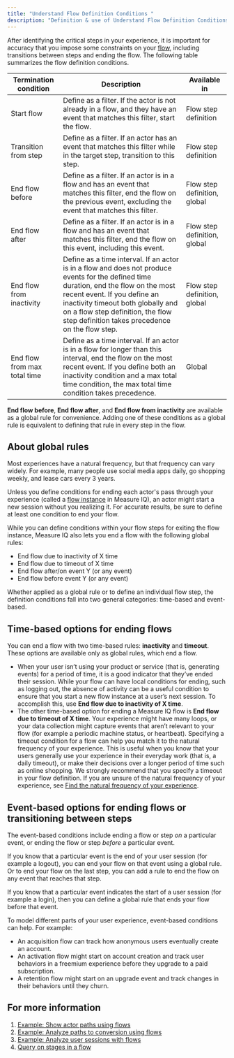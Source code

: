 ```yaml
---
title: "Understand Flow Definition Conditions "
description: "Definition & use of Understand Flow Definition Conditions "
---
```


After identifying the critical steps in your experience, it is important for accuracy that you impose some constraints on your [flow](../flow), including transitions between steps and ending the flow. The following table summarizes the flow definition conditions.

| **Termination condition**    | **Description**                                                                                                                                                                                                                                                                                    | **Available in**             |
| ---------------------------- | -------------------------------------------------------------------------------------------------------------------------------------------------------------------------------------------------------------------------------------------------------------------------------------------------- | ---------------------------- |
| Start flow                   | Define as a filter. If the actor is not already in a flow, and they have an event that matches this filter, start the flow.                                                                                                                                                                        | Flow step definition         |
| Transition from step         | Define as a filter. If an actor has an event that matches this filter while in the target step, transition to this step.                                                                                                                                                                           | Flow step definition         |
| End flow before              | Define as a filter. If an actor is in a flow and has an event that matches this filter, end the flow on the previous event, excluding the event that matches this filter.                                                                                                                          | Flow step definition, global |
| End flow after               | Define as a filter. If an actor is in a flow and has an event that matches this filter, end the flow on this event, including this event.                                                                                                                                                          | Flow step definition, global |
| End flow from inactivity     | Define as a time interval. If an actor is in a flow and does not produce events for the defined time duration, end the flow on the most recent event. If you define an inactivity timeout both globally and on a flow step definition, the flow step definition takes precedence on the flow step. | Flow step definition, global |
| End flow from max total time | Define as a time interval. If an actor is in a flow for longer than this interval, end the flow on the most recent event. If you define both an inactivity condition and a max total time condition, the max total time condition takes precedence.                                                | Global                       |

**End flow before**, **End flow after**, and **End flow from inactivity** are available as a global rule for convenience. Adding one of these conditions as a global rule is equivalent to defining that rule in every step in the flow.

## About global rules

Most experiences have a natural frequency, but that frequency can vary widely. For example, many people use social media apps daily, go shopping weekly, and lease cars every 3 years.

Unless you define conditions for ending each actor's pass through your experience (called a [flow instance](../flow-instance) in Measure IQ), an actor might start a new session without you realizing it. For accurate results, be sure to define at least one condition to end your flow.

While you can define conditions within your flow steps for exiting the flow instance, Measure IQ also lets you end a flow with the following global rules:

- End flow due to inactivity of X time
- End flow due to timeout of X time
- End flow after/on event Y (or any event)
- End flow before event Y (or any event)

Whether applied as a global rule or to define an individual flow step, the definition conditions fall into two general categories: time-based and event-based.

## Time-based options for ending flows

You can end a flow with two time-based rules: **inactivity** and **timeout**. These options are available only as global rules, which end a flow.

- When your user isn’t using your product or service (that is, generating events) for a period of time, it is a good indicator that they’ve ended their session. While your flow can have local conditions for ending, such as logging out, the absence of activity can be a useful condition to ensure that you start a new flow instance at a user’s next session. To accomplish this, use **End flow due to inactivity of X time**.
- The other time-based option for ending a Measure IQ flow is **End flow due to timeout of X time**. Your experience might have many loops, or your data collection might capture events that aren’t relevant to your flow (for example a periodic machine status, or heartbeat). Specifying a timeout condition for a flow can help you match it to the natural frequency of your experience. This is useful when you know that your users generally use your experience in their everyday work (that is, a daily timeout), or make their decisions over a longer period of time such as online shopping. We strongly recommend that you specify a timeout in your flow definition. If you are unsure of the natural frequency of your experience, see [Find the natural frequency of your experience](../find-a-natural-frequency-of-your-experience).

## Event-based options for ending flows or transitioning between steps

The event-based conditions include ending a flow or step *on* a particular event, or ending the flow or step *before* a particular event.

If you know that a particular event is the end of your user session (for example a logout), you can end your flow on that event using a global rule. Or to end your flow on the last step, you can add a rule to end the flow on any event that reaches that step.

If you know that a particular event indicates the start of a user session (for example a login), then you can define a global rule that ends your flow before that event.

To model different parts of your user experience, event-based conditions can help. For example:

- An acquisition flow can track how anonymous users eventually create an account.
- An activation flow might start on account creation and track user behaviors in a freemium experience before they upgrade to a paid subscription.
- A retention flow might start on an upgrade event and track changes in their behaviors until they churn.

## For more information

1. [Example: Show actor paths using flows](./example-show-actor-paths-using-flows)
2. [Example: Analyze paths to conversion using flows](./example-analyze-paths-to-conversion-using-flows)
3. [Example: Analyze user sessions with flows](./example-analyze-user-sessions-with-flows)
4. [Query on stages in a flow](./query-on-stages-in-a-flow)
